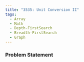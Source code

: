 ```yaml
---
title: "3535: Unit Conversion II"
tags:
  - Array
  - Math
  - Depth-FirstSearch
  - Breadth-FirstSearch
  - Graph
---
```

### Problem Statement

